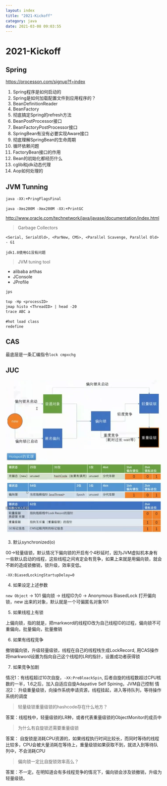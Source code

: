 ```yaml
---
layout: index
title: "2021-Kickoff"
category: java
date: 2021-03-08 09:03:55
---
```


# 2021-Kickoff

## Spring
https://processon.com/signup?f=index

1. Spring程序是如何启动的
2. Spring是如何加载配置文件到应用程序的？
3. BeanDefinitionReader
4. BeanFactory
5. 彻底搞定Spring的refresh方法
6. BeanPostProcessor接口
7. BeanFactoryPostProcessor接口
8. SpringBean有没有必要实现Aware接口
9. 彻底理解SpringBean的生命周期
10. 循环依赖问题
11. FactoryBean接口的作用
12. Bean的初始化都经历什么
13. cglib和jdk动态代理
14. Aop如何处理的


## JVM Tunning

```
java -XX:+PringFlagsFinal

java -Xms200M -Xmx200M -XX:+PrintGC 
```
http://www.oracle.com/technetwork/java/javase/documentation/index.html 


> Garbage Collectors

```
<Serial, SerialOld>, <ParNew, CMS>, <Parallel Scavenge, Parallel Old> - G1

jdk1.8使用G1没有问题

```


> JVM tuning tool
- alibaba arthas
- JConsole
- JProfile


```
jps

top -Hp <processID>
jmap histo <ThreadID> | head -20
trace ABC a

#hot load class
redefine 

```

## CAS

最底层是一条汇编指令```lock cmpxchg```

## JUC

![偏向锁](./images/java/03-08_1.png)  
![markword](./images/java/03-08_2.png)

3. 默认synchronized(o)

00->轻量级锁，默认情况下偏向锁的开启有个4秒延时，因为JVM虚拟机本身有一些默认启动的线程，这些线程之间肯定会有竞争，如果上来就是用偏向锁，就会不断的造成锁撤销，锁升级，效率变低。

```
-XX:BiasedLockingStartupDelay=0
```

4. 如果设定上述参数

```new Object``` -> 101 偏向锁 -> 线程ID为0 -> Anonymous BiasedLock 打开偏向锁，new 出来的对象，默认就是一个可偏匿名对象101

5. 如果线程上有锁

上偏向锁，指的就是，把markword的线程ID改为自己线程ID的过程，偏向锁不可重偏向，批量偏向，批量撤销

6. 如果有线程竞争

撤销偏向锁，升级轻量级锁，线程在自己的线程栈生成LockRecord, 用CAS操作将markword设置为指向自己这个线程的LR的指针，设置成功者获得锁

7. 如果竞争加剧

情况1：有线程超过10次自旋，```-XX:PreBloackSpin```, 后者自旋的线程数超过CPU核数的一半，1.6之后，加入自适应自旋Adapative Self Spining，JVM自己控制
情况2： 升级重量级锁，向操作系统申请资源，线程挂起，进入等待队列，等待操作系统的调度

> 轻量级锁重量级锁的hashcode存在什么地方？

答案：线程栈中，轻量级锁的LR种，或者代表重量级锁的ObjectMonitor的成员中

> 为什么有自旋锁还需要重量级锁

答案： 自旋锁是消耗CPU资源的，如果线程执行时间比较长，而同时等待的线程比较多，CPU会被大量消耗在等待上，重量级锁如果获取不到，就进入到等待队列中，不会消耗CPU

> 偏向锁一定比自旋锁效率高么？

答案：不一定。在明知道会有多线程竞争的情况下，偏向锁会涉及锁撤销，升级为轻量级锁。


